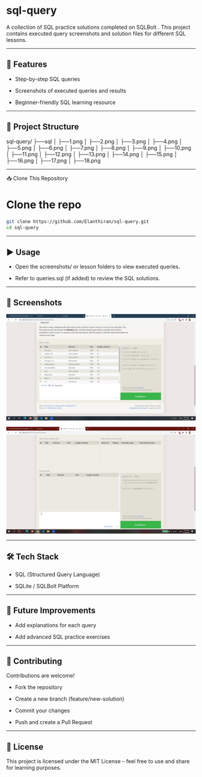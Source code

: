 # sql-query
A collection of SQL practice solutions completed on SQLBolt
. This project contains executed query screenshots and solution files for different SQL lessons.

---

## 🚀 Features

- Step-by-step SQL queries 

- Screenshots of executed queries and results

- Beginner-friendly SQL learning resource

---

## 📂 Project Structure
sql-query/
├──sql
│ ├──1.png
│ ├──2.png
│ ├──3.png
│ ├──4.png
│ ├──5.png
│ ├──6.png
│ ├──7.png
│ ├──8.png
│ ├──9.png
│ ├──10.png
│ ├──11.png
│ ├──12.png
│ ├──13.png
│ ├──14.png
│ ├──15.png
│ ├──16.png
│ ├──17.png
│ ├──18.png

---

📥 Clone This Repository
# Clone the repo
```bash
git clone https://github.com/Elanthiran/sql-query.git
cd sql-query
```
---

## ▶️ Usage

- Open the screenshots/ or lesson folders to view executed queries.

- Refer to queries.sql (if added) to review the SQL solutions.

---

## 📸 Screenshots

![sql-query](./sql/1.png)

![sql-query](./sql/18.png)

---

## 🛠️ Tech Stack

- SQL (Structured Query Language)

- SQLite / SQLBolt Platform

---

## 🌱 Future Improvements

- Add explanations for each query

- Add advanced SQL practice exercises

---

## 🤝 Contributing

Contributions are welcome!


- Fork the repository

- Create a new branch (feature/new-solution)

- Commit your changes

- Push and create a Pull Request

--- 

## 📝 License

This project is licensed under the MIT License – feel free to use and share for learning purposes.
